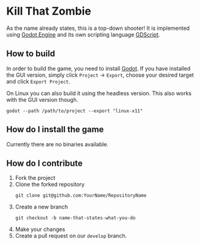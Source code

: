 # Kill That Zombie

As the name already states, this is a top-down shooter! It is implemented using [Godot Engine](https://godotengine.org/) and its own
scripting language [GDScript](https://godot.readthedocs.io/en/3.0/getting_started/scripting/gdscript/gdscript_basics.html).

## How to build

In order to build the game, you need to install [Godot](https://godotengine.org/download/).
If you have installed the GUI version, simply click `Project` -> `Export`, choose your desired target and click `Export Project`.

On Linux you can also build it using the headless version. This also works with the GUI version though.

```shell
godot --path /path/to/project --export "linux-x11"
```

## How do I install the game

Currently there are no binaries available.

## How do I contribute

1. Fork the project
2. Clone the forked repository
    ```shell
    git clone git@github.com:YourName/RepositoryName
    ```
3. Create a new branch
    ```shell
    git checkout -b name-that-states-what-you-do
    ```
4. Make your changes
5. Create a pull request on our `develop` branch.
